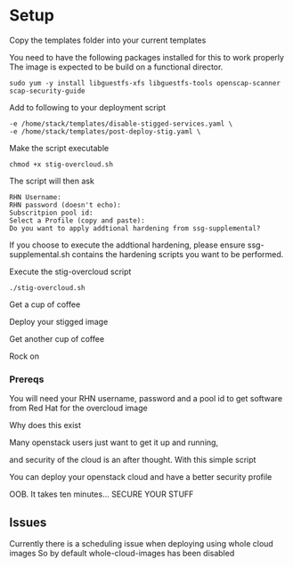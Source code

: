 # Setup
Copy the templates folder into your current templates

You need to have the following packages installed for this to work properly
The image is expected to be build on a functional director. 

    sudo yum -y install libguestfs-xfs libguestfs-tools openscap-scanner scap-security-guide

Add to following to your deployment script

    -e /home/stack/templates/disable-stigged-services.yaml \
    -e /home/stack/templates/post-deploy-stig.yaml \

Make the script executable

    chmod +x stig-overcloud.sh

The script will then ask

    RHN Username:
    RHN password (doesn't echo):
    Subscritpion pool id:
    Select a Profile (copy and paste):
    Do you want to apply addtional hardening from ssg-supplemental?

If you choose to execute the addtional hardening, please ensure ssg-supplemental.sh contains the hardening scripts you want to be performed. 

Execute the stig-overcloud script

    ./stig-overcloud.sh

Get a cup of coffee

Deploy your stigged image

Get another cup of coffee

Rock on

### Prereqs
You will need your RHN username, password and a pool id to get software from Red Hat for the overcloud image


Why does this exist

Many openstack users just want to get it up and running, 

and security of the cloud is an after thought. With this simple script

You can deploy your openstack cloud and have a better security profile

OOB. It takes ten minutes... SECURE YOUR STUFF


## Issues

Currently there is a scheduling issue when deploying using whole cloud images
So by default whole-cloud-images has been disabled
